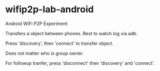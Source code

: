 # wifip2p-lab-android
Android WiFi P2P Experiment

Transfers a object between phones.  Best to watch log via adb.

Press 'discovery', then 'connect' to transfer object.  

Does not matter who is group owner.

For followup tranfer, press 'disconnect' then 'discovery' and 'connect'.
